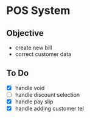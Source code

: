 # POS System

## Objective

- create new bill
- correct customer data

## To Do

- [x] handle void
- [ ] handle discount selection
- [x] handle pay slip
- [x] handle adding customer tel
